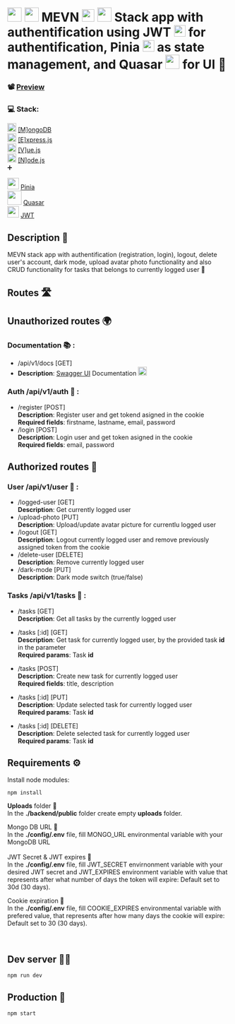 # <img src="https://cdn.icon-icons.com/icons2/2415/PNG/512/mongodb_original_logo_icon_146424.png" width="32px"> <img src="https://cdn.icon-icons.com/icons2/2699/PNG/512/expressjs_logo_icon_169185.png" width="32px"/> MEVN <img src="https://cdn.icon-icons.com/icons2/2415/PNG/512/vuejs_original_logo_icon_146304.png" width="28px"/> <img src="https://cdn.icon-icons.com/icons2/2415/PNG/512/nodejs_plain_logo_icon_146409.png" width="32px"/> Stack app with authentification using JWT <img src="https://jwt.io/img/pic_logo.svg" width="26px"/> for authentification, Pinia <img src="https://pinia.vuejs.org/logo.svg" width="26px"/> as state management, and Quasar <img src="https://cdn.icon-icons.com/icons2/2107/PNG/512/file_type_quasar_icon_130213.png" width="32px"/> for UI 🙌

### 📽️ [Preview](https://youtu.be/PU0cs-iDb-c)

### 💻 Stack: <br/>

<img src="https://cdn.icon-icons.com/icons2/2415/PNG/512/mongodb_original_logo_icon_146424.png" width="20px"/> [[M]ongoDB](https://www.mongodb.com/)<br>
<img src="https://cdn.icon-icons.com/icons2/2415/PNG/512/express_original_logo_icon_146527.png" width="20px"/> [[E]xpress.js](https://expressjs.com/)<br>
<img src="https://cdn.icon-icons.com/icons2/2107/PNG/512/file_type_vue_icon_130078.png" width="20px"/> [[V]ue.js](https://v3.vuejs.org/)<br>
<img src="https://cdn.icon-icons.com/icons2/2415/PNG/512/nodejs_plain_logo_icon_146409.png" width="20px"/> [[N]ode.js](https://nodejs.org/en/)<br>
➕

<img src="https://pinia.vuejs.org/logo.svg" width="26px"/> [Pinia](https://pinia.vuejs.org/) <br>
<img src="https://cdn.icon-icons.com/icons2/2107/PNG/512/file_type_quasar_icon_130213.png" width="32px"/> [Quasar](https://quasar.dev/)<br>
<img src="https://jwt.io/img/pic_logo.svg" width="26px"/> [JWT](https://jwt.io/)

## Description 📜

MEVN stack app with authentification (registration, login), logout, delete user's account, dark mode, upload avatar photo functionality and also CRUD functionality for tasks that belongs to currently logged user 🤗

## Routes 🛣️

## Unauthorized routes 🌍 <br>

### Documentation 📚 : <br>

- /api/v1/docs [GET]<br>
- **Description**: [Swagger UI](https://swagger.io/tools/swagger-ui/) Documentation <img src="https://cdn.icon-icons.com/icons2/2107/PNG/512/file_type_swagger_icon_130134.png" width="20px"/>

### Auth **/api/v1/auth** 🔑 : <br/>

- /register [POST]<br/>
  **Description**: Register user and get tokend asigned in the cookie<br/>
  **Required fields**: firstname, lastname, email, password
- /login [POST]<br/>
  **Description**: Login user and get token asigned in the cookie<br/>
  **Required fields**: email, password

## Authorized routes 🔏 <br>

### User **/api/v1/user** 🙂 :

- /logged-user [GET]<br/>
  **Description**: Get currently logged user <br/>
- /upload-photo [PUT]<br>
  **Description**: Upload/update avatar picture for currentlu logged user <br/>
- /logout [GET] <br>
  **Description**: Logout currently logged user and remove previously assigned token from the cookie
- /delete-user [DELETE] <br>
  **Description**: Remove currently logged user
- /dark-mode [PUT] <br>
  **Description**: Dark mode switch (true/false)

### Tasks **/api/v1/tasks** 📝 :

- /tasks [GET] <br>
  **Description**: Get all tasks by the currently logged user <br>
- /tasks [:id] [GET]<br>
  **Description**: Get task for currently logged user, by the provided task **id** in the parameter <br>
  **Required params**: Task **id**

- /tasks [POST]<br>
  **Description**: Create new task for currently logged user <br>
  **Required fields**: title, description
- /tasks [:id] [PUT] <br>
  **Description**: Update selected task for currently logged user <br>
  **Required params**: Task **id**

- /tasks [:id] [DELETE]<br>
  **Description**: Delete selected task for currently logged user <br>
  **Required params**: Task **id**

## Requirements ⚙️

Install node modules: <br>

```
npm install
```

**Uploads** folder 📁 <br/>
In the **./backend/public** folder create empty **uploads** folder.

Mongo DB URL 🍃<br>
In the **./config/.env** file, fill MONGO_URL environmental variable with your MongoDB URL
<br><br>
JWT Secret & JWT expires 🔐<br>
In the **./config/.env** file, fill JWT_SECRET envirnonment variable with your desired JWT secret and JWT_EXPIRES environment variable with value that represents after what number of days the token will expire: Default set to 30d (30 days).

Cookie expiration 🍪 <br>
In the **./config/.env** file, fill COOKIE_EXPIRES environmental variable with prefered value, that represents after how many days the cookie will expire: Default set to 30 (30 days).

<br>

## Dev server 👨‍💻

```
npm run dev
```

## Production 🚀

```
npm start
```
